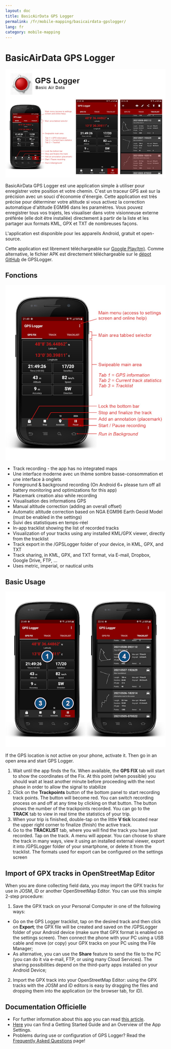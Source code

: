 ```yaml
---
layout: doc
title: BasicAirData GPS Logger
permalink: /fr/mobile-mapping/basicairdata-gpslogger/
lang: fr
category: mobile-mapping
---
```



BasicAirData GPS Logger
=======================

![BasicAirData-GPSLogger-002][]

BasicAirData GPS Logger est une application simple à utiliser pour enregistrer votre position et votre chemin. C'est un traceur GPS axé sur la précision avec un souci d'économie d'énergie. Cette application est très précise pour déterminer votre altitude si vous activez la correction automatique d'altitude EGM96 dans les paramètres. Vous pouvez enregistrer tous vos trajets, les visualiser dans votre visionneuse externe préférée (elle doit être installée) directement à partir de la liste et les partager aux formats KML, GPX et TXT de nombreuses façons. 

L'application est disponible pour les appareils Android, gratuit et open-source.

Cette application est librement téléchargeable sur [Google Play(tm)](https://play.google.com/store/apps/details?id=eu.basicairdata.graziano.gpslogger).
Comme alternative, le fichier APK est directement téléchargeable sur le [dépot GitHub](https://github.com/BasicAirData/GPSLogger/tree/master/apk) de GPSLogger.

Fonctions
--------

![BasicAirData-GPSLogger-000][]

* Track recording - the app has no integrated maps
* Une interface moderne avec un thème sombre basse-consommation et une interface à onglets
* Foreground & background recording (On Android 6+ please turn off all battery monitoring and optimizations for this app)
* Placemark creation also while recording
* Visualisation des informations GPS
* Manual altitude correction (adding an overall offset)
* Automatic altitude correction based on NGA EGM96 Earth Geoid Model (must be enabled in the settings)
* Suivi des statistiques en temps-réel
* In-app tracklist showing the list of recorded tracks
* Visualization of your tracks using any installed KML/GPX viewer, directly from the tracklist
* Track export in the /GPSLogger folder of your device, in KML, GPX, and TXT
* Track sharing, in KML, GPX, and TXT format, via E-mail, Dropbox, Google Drive, FTP, ...
* Uses metric, imperial, or nautical units

Basic Usage
-----------

![BasicAirData-GPSLogger-001][]

If the GPS location is not active on your phone, activate it. Then go in an open area and start GPS Logger.

1. Wait until the app finds the fix. When available, the __GPS FIX__ tab will start to show the coordinates of the Fix. At this point (when possible) you should wait at least another minute before proceeding with the next phase in order to allow the signal to stabilize
2. Click on the __Trackpoints__ button of the bottom panel to start recording track points. The button will become red. You can switch recording process on and off at any time by clicking on that button. The button shows the number of the trackpoints recorded.
You can go to the __TRACK__ tab to view in real time the statistics of your trip.
3. When your trip is finished, double-tap on the little __V tick__ located near the upper right corner to finalize (finish) the active track.
4. Go to the __TRACKLIST__ tab, where you will find the track you have just recorded. Tap on the track. A menu will appear. You can choose to share the track in many ways, view it using an installed external viewer, export it into /GPSLogger folder of your smartphone, or delete it from the tracklist. The formats used for export can be configured on the settings screen

Import of GPX tracks in OpenStreetMap Editor
--------------------------------------------

When you are done collecting field data, you may import the GPX tracks for use in JOSM, iD or another OpenStreetMap Editor.
You can use this simple 2-step procedure:

1. Save the GPX track on your Personal Computer in one of the following ways:
* Go on the GPS Logger tracklist, tap on the desired track and then click on __Export__; the GPX file will be created and saved on the /GPSLogger folder of your Android device (make sure that GPX format is enabled on the settings screen). Then connect the phone with your PC using a USB cable and move (or copy) your GPX tracks on your PC using the File Manager;
* As alternative, you can use the __Share__ feature to send the file to the PC (you can do it via e-mail, FTP, or using many Cloud Services). The sharing possibilities depend on the third-party apps installed on your Android Device;
2. Import the GPX track into your OpenStreetMap Editor: using the GPX tracks with the JOSM and iD editors is easy by dragging the files and dropping them into the application (or the browser tab, for iD).

Documentation Officielle
----------------------

- For further information about this app you can read [this article](http://www.basicairdata.eu/projects/android/android-gps-logger/).<br>
- [Here](http://www.basicairdata.eu/projects/android/android-gps-logger/getting-started-guide-for-gps-logger/) you can find a Getting Started Guide and an Overview of the App Settings.<br>
- Problems during use or configuration of GPS Logger? Read the [Frequently Asked Questions](https://github.com/BasicAirData/GPSLogger/blob/master/readme.md#frequently-asked-questions) page!

[BasicAirData-GPSLogger-002]:  /images/mobile-mapping/basicairdata-gpslogger_002.en.jpg
[BasicAirData-GPSLogger-000]:  /images/mobile-mapping/basicairdata-gpslogger_000.en.jpg
[BasicAirData-GPSLogger-001]:  /images/mobile-mapping/basicairdata-gpslogger_001.en.jpg